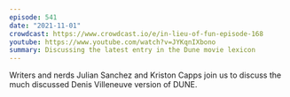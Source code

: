 ```yaml
---
episode: 541
date: "2021-11-01"
crowdcast: https://www.crowdcast.io/e/in-lieu-of-fun-episode-168
youtube: https://www.youtube.com/watch?v=JYKqnIXbono
summary: Discussing the latest entry in the Dune movie lexicon
---
```

Writers and nerds Julian Sanchez and Kriston Capps join us to discuss the much discussed Denis Villeneuve version of DUNE.
